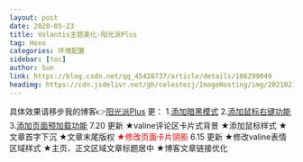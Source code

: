 ```yaml
---
layout: post
date: 2020-05-23
title: Volantis主题美化-阳光派Plus
tag: Hexo
categories: 环境配置
sidebar: [toc]
author: Sun
link: https://blog.csdn.net/qq_45428737/article/details/106299049
headimg: https://cdn.jsdelivr.net/gh/celestezj/ImageHosting/img/20210217121829.jpg
---
```

具体效果请移步我的博客👉<a href="https://www.zyoushuo.cn/post/1788.html">阳光派Plus</a>
更：
1.<a href="https://blog.csdn.net/qq_45428737/article/details/108134574">添加暗黑模式</a>
2.<a href="https://blog.csdn.net/qq_45428737/article/details/108086742">添加鼠标右键功能</a>
3.<a href="https://blog.csdn.net/qq_45428737/article/details/108061722">添加页面预加载功能</a>
7.20 更新
★valine评论区卡片式背景
★添加鼠标样式
★文章首字下沉
★文章末尾版权
<font color="red">★修改页面卡片阴影</font>
6.15 更新
★修改valine表情区域样式
★主页、正文区域文章标题居中
★博客文章链接优化
<!--more-->